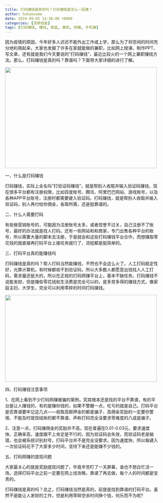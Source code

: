 ```yaml
---
title: 打码赚钱是真的吗？打码赚钱是怎么一回事？
author: huhansome
date: 2019-09-05 14:38:00 +0800
categories: [流弊技能]
tags: [打码赚钱, 赚钱, 致富, 兼职, 网赚, 手机赚]
---
```



因为疫情的原因，今年好多人迟迟不能外出工作或上学，那么为了将空闲的时间充分地利用起来，大家也发掘了许多在家就能做的兼职，比如网上授课、制作PPT、写文章，还有就是我们今天要说的“打码赚钱”，最近比较火的一个网上兼职赚钱方法。那么，打码赚钱是真的吗？靠谱吗？下面带大家详细的进行了解。

<img src="http://www.jinduoxia.com.cn/d/file/2020-09-02/47ac347885b8bbf07632770999f4d26b.gif" style="width: 500px; height: 333px;"/>

一、什么是打码赚钱

打码赚钱，实际上全名叫“打验证码赚钱”，就是帮别人收取并输入验证码赚钱，现在很多平台都有注册权限，比如百度账号、腾讯、阿里巴巴网站、游戏账号，以及各种APP平台账号，注册时都需要键入验证码。打码赚钱，就是帮别人收取并输入验证码，别人再付给你佣金，各取所需，还是挺靠谱的。

二、什么人需要打码

有些做营销账号的，可能因为注册账号太多，或者信誉不过关，自己注册不了账号，最好的办法就是找人打码。还有一些网站和和商家，专门出售各种平台的账号，所以需要大量的脚本去注册，于是就会和这些打码赚钱平台合作，而想赚取零花钱的就直接再打码平台上接任务就行了，流程都是挺简单的。

三、打码平台真的能赚钱吗

打码赚钱是真的吗？帮人打码当然能赚钱，不然也不会这么火了。人工打码稳定性好，光靠计算机，有时候都收不到验证码，所以大多数人都愿意出钱找人人工打码，需求量还挺大的，所以在正规的打码网赚平台上，基本不缺任务。打码赚钱不说能发财，但是赚些零花钱和生活费是完全可以的，是多劳多得的赚钱方式，像家庭主妇、大学生，完全可以利用零碎的时间打码赚钱。

<img src="http://www.jinduoxia.com.cn/d/file/2020-09-02/74ae90dce1a89cdb89efd1d024fc1f11.gif" style="width: 500px; height: 287px;"/>

四、打码赚钱注意事项

1、在网上看到不少打码网赚被骗的案例，究其根本还是找的平台不靠谱，有的平台是让人赚钱的，有的是赚你钱的，如果不警醒一点，吃亏的就是自己。打码平台是否靠谱要牢记这几点——收取高额押金的都是骗子、高佣金奖励的一定要你警惕、不能及时提现结账的都不靠谱、声称打码完全没要求零难度的八成是骗子。

2、注意一点，打码赚佣金的奖励并不高，现在普遍在0.01-0.03元，要求速度快、正确率高，速度跟不上肯定是不行的，因为验证码会失效，而验证码老是输错，也会被系统识别封号，打码平台并不是完全没要求。因为速度快，所以每键入一次验证码花不了大家多少时间，坚持下来还是能赚不少钱的。

五、打码网赚的提现问题

大家最关心的就是奖励提现问题了，毕竟辛苦盯了一天屏幕，谁也不想白忙活一场，选择打码平台之前一定要在网上找攻略，靠谱了再去做，每个人的时间都是宝贵的。

打码赚钱是真的吗？总之，打码赚钱当然是真的，前提是找到靠谱的打码平台。虽然不是能让人发财的工作，但是利用零碎空余时间挣个钱，何乐而不为呢?